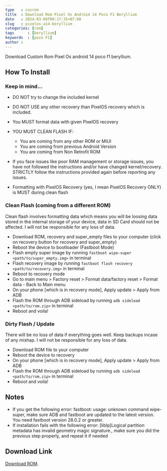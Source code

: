 ```yaml
---
type   : cusrom
title  : Download Rom Pixel Os Android 14 Poco F1 Beryllium
date   : 2024-03-06T09:17:35+07:00
slug   : pixelos-a14-beryllium
categories: [rom]
tags      : [beryllium]
keywords  : [poco F1]
author : 
---
```


Download Custom Rom Pixel Os android 14 poco f1 beryllium.


## How To Install
### Keep in mind...
- DO NOT try to change the included kernel
- DO NOT USE any other recovery than PixelOS recovery which is included.
- You MUST format data with given PixelOS recovery
- YOU MUST CLEAN FLASH IF:
    - You are coming from any other ROM or MIUI
    - You are coming from previous Android Version
    - You are coming from Non Retrofit ROM

- If you face issues like poor RAM management or storage issues, you have not followed the instructions and/or have changed kernel/recovery. STRICTLY follow the instructions provided again before reporting any issues.
- Formatting with PixelOS Recovery (yes, I mean PixelOS Recovery ONLY) is MUST during clean flash

### Clean Flash (coming from a different ROM)
Clean flash involves formatting data which means you will be loosing data stored in the internal storage of your device, data in SD Card should not be affected. I will not be responsible for any loss of data.
- Download ROM, recovery and super_empty files to your computer (click on recovery button for recovery and super_empty)
- Reboot the device to bootloader (Fastboot Mode)
- Flash empty super image by running `fastboot wipe-super <path/to/super_empty.img>` in terminal
- Flash recovery image by running `fastboot flash recovery <path/to/recovery.img>` in terminal
- Reboot to recovery mode
- Go to main menu > Factory reset > Format data/factory reset >  Format data - Back to Main menu
- On your phone [which is in recovery mode], Apply update > Apply from ADB 
- Flash the ROM through ADB sideload by running `adb sideload <path/to/rom.zip>` in terminal
- Reboot and voila!

### Dirty Flash / Update
There will be no loss of data if everything goes well. Keep backups incase of any mishap. I will not be responsible for any loss of data.
- Download ROM file to your computer
- Reboot the device to recovery
- On your phone [which is in recovery mode], Apply update > Apply from ADB 
- Flash the ROM through ADB sideload by running `adb sideload <path/to/rom.zip>` in terminal
- Reboot and voila!

## Notes
- If you get the following error: fastboot: usage: unknown command wipe-super, make sure ADB and fastboot are updated to the latest version. You need fastboot version 28.0.2 or greater.
- If installation fails with the following error: [liblp]Logical partition metadata has invalid geometry magic signature., make sure you did the previous step properly, and repeat it if needed



## Download Link
[Download ROM](https://pixelos.net/download/beryllium).

